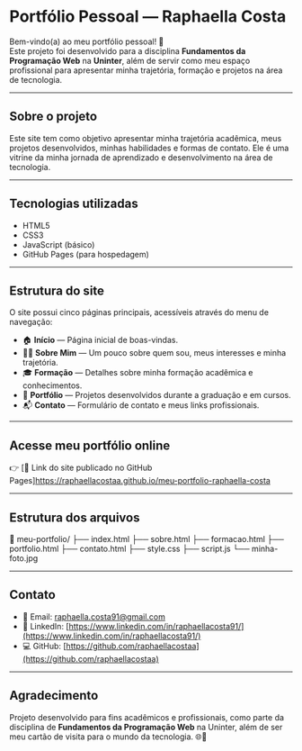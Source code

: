# Portfólio Pessoal — Raphaella Costa

Bem-vindo(a) ao meu portfólio pessoal! 💜  
Este projeto foi desenvolvido para a disciplina **Fundamentos da Programação Web** na **Uninter**, além de servir como meu espaço profissional para apresentar minha trajetória, formação e projetos na área de tecnologia.

---

## Sobre o projeto

Este site tem como objetivo apresentar minha trajetória acadêmica, meus projetos desenvolvidos, minhas habilidades e formas de contato. Ele é uma vitrine da minha jornada de aprendizado e desenvolvimento na área de tecnologia.

---

## Tecnologias utilizadas

- HTML5
- CSS3
- JavaScript (básico)
- GitHub Pages (para hospedagem)

---

## Estrutura do site

O site possui cinco páginas principais, acessíveis através do menu de navegação:

- 🏠 **Início** — Página inicial de boas-vindas.  
- 👩‍💻 **Sobre Mim** — Um pouco sobre quem sou, meus interesses e minha trajetória.  
- 🎓 **Formação** — Detalhes sobre minha formação acadêmica e conhecimentos.  
- 💼 **Portfólio** — Projetos desenvolvidos durante a graduação e em cursos.  
- 📬 **Contato** — Formulário de contato e meus links profissionais.

---

## Acesse meu portfólio online

👉 [🔗 Link do site publicado no GitHub Pages]https://raphaellacostaa.github.io/meu-portfolio-raphaella-costa  


---

## Estrutura dos arquivos

📁 meu-portfolio/
├── index.html
├── sobre.html
├── formacao.html
├── portfolio.html
├── contato.html
├── style.css
├── script.js
└── minha-foto.jpg


---

## Contato

- 📧 Email: [raphaella.costa91@gmail.com](mailto:raphaella.costa91@gmail.com)  
- 💼 LinkedIn: [https://www.linkedin.com/in/raphaellacosta91/](https://www.linkedin.com/in/raphaellacosta91/)  
- 💻 GitHub: [https://github.com/raphaellacostaa](https://github.com/raphaellacostaa)  

---

## Agradecimento

Projeto desenvolvido para fins acadêmicos e profissionais, como parte da disciplina de **Fundamentos da Programação Web** na Uninter, além de ser meu cartão de visita para o mundo da tecnologia. 🌐🚀



